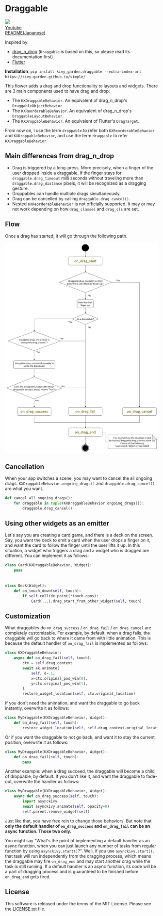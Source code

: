 # Draggable

![](http://img.youtube.com/vi/CjiRZjiSqgA/0.jpg)  
[Youtube][youtube]  
[README(Japanese)](README_jp.md)  

Inspired by:

* [drag_n_drop][drag_n_drop] (`Draggable` is based on this, so please read its documentation first)
* [Flutter][flutter]

**Installation**: `pip install kivy_garden.draggable --extra-index-url https://kivy-garden.github.io/simple/`

This flower adds a drag and drop functionality to layouts and widgets. There are 3
main components used to have drag and drop:

- The `KXDraggableBehavior`. An equivalent of drag_n_drop's
  `DraggableObjectBehavior`.
- The `KXReorderableBehavior`. An equivalent of drag_n_drop's
  `DraggableLayoutBehavior`.
- The `KXDroppableBehavior`. An equivalent of Flutter's `DragTarget`.

From now on, I use the term `droppable` to refer both `KXReorderableBehavior` and `KXDroppableBehavior`, and use the term `draggable` to refer `KXDraggableBehavior`.

## Main differences from drag_n_drop

- Drag is triggered by a long-press. More precisely, when a finger of the user
  dropped inside a draggable, if the finger stays for `draggable.drag_timeout`
  milli seconds without traveling more than `draggable.drag_distance` pixels, it will
  be recognized as a dragging gesture.
- Droppables can handle multiple drags simultaneously.
- Drag can be cancelled by calling `draggable.drag_cancel()`.
- Nested `KXReorderableBehavior` is not officially supported. It may or may
  not work depending on how `drag_classes` and `drag_cls` are set.

## Flow

Once a drag has started, it will go through the following path.

![](doc/source/images/drag_flowchart.png)

## Cancellation

When your app switches a scene, you may want to cancel the all ongoing drags.
`KXDraggableBehavior.ongoing_drags()` and `draggable.drag_cancel()` are what you want.

```python
def cancel_all_ongoing_drags():
    for draggable in tuple(KXDraggableBehavior.ongoing_drags()):
        draggable.drag_cancel()
```

## Using other widgets as an emitter

Let's say you are creating a card game, and there is a deck on the screen.
Say, you want the deck to emit a card when the user drops a finger on it,
and want the card to follow the finger until the user lifts it up.
In this situation, a widget who triggers a drag and a widget who is dragged are different.
You can implement it as follows:

```python
class Card(KXDraggableBehavior, Widget):
    pass


class Deck(Widget):
    def on_touch_down(self, touch):
        if self.collide_point(*touch.opos):
            Card(...).drag_start_from_other_widget(self, touch)
```

## Customization

What draggables do `on_drag_success` / `on_drag_fail` / `on_drag_cancel` are completely customizable.
For example, by default, when a drag fails, the draggable will go back to where it came from with little animation.
This is because the default handler of `on_drag_fail` is implemented as follows:

```python
class KXDraggableBehavior:
    async def on_drag_fail(self, touch):
        ctx = self.drag_context
        await ak.animate(
            self, d=.1,
            x=ctx.original_pos_win[0],
            y=ctx.original_pos_win[1],
        )
        restore_widget_location(self, ctx.original_location)
```

If you don't need the animation, and want the draggable to go back instantly, overwrite it as follows:

```python
class MyDraggable(KXDraggableBehavior, Widget):
    def on_drag_fail(self, touch):
        restore_widget_location(self, self.drag_context.original_location)
```

Or if you want the draggable to not go back, and want it to stay the current position, overwrite it as follows:

```python
class MyDraggable(KXDraggableBehavior, Widget):
    def on_drag_fail(self, touch):
        pass
```

Another example: when a drag succeed, the draggable will become a child of droppable, by default.
If you don't like it, and want the draggable to fade-out,
overwrite the handler as follows:

```python
class MyDraggable(KXDraggableBehavior, Widget):
    async def on_drag_success(self, touch):
        import asynckivy
        await asynckivy.animate(self, opacity=0)
        self.parent.remove_widget(self)
```

Just like that, you have free rein to change those behaviors.
But note that **only the default handler of `on_drag_success` and `on_drag_fail`
can be an async function. Those two only.**

You might say "What's the point of implementing a default handler as an async function,
when you can just launch any number of tasks from regular function by using ``asynckivy.start()``?".
Well, if you use ``asynckivy.start()``, that task will run independently from the dragging process,
which means the draggable may fire ``on_drag_end`` and may start another drag while the task is still running.
If a default handler is an async function,
its code will be a part of dragging process and is guaranteed to be finished before ``on_drag_end`` gets fired.

## License

This software is released under the terms of the MIT License.
Please see the [LICENSE.txt](LICENSE.txt) file.

[drag_n_drop]:https://github.com/kivy-garden/drag_n_drop
[flutter]:https://api.flutter.dev/flutter/widgets/Draggable-class.html
[youtube]:https://www.youtube.com/playlist?list=PLNdhqAjzeEGiepWKfP43Dh7IWqn3cQtpQ
